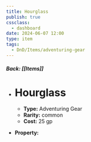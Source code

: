 ```yaml
---
title: Hourglass
publish: true
cssclass:
  - dashboard
date: 2024-06-07 12:00
type: item
tags:
  - DnD/Items/adventuring-gear
---
```


##### Back: [[Items]]

- # Hourglass

    - **Type:** Adventuring Gear
    - **Rarity:** common
    - **Cost:** 25 gp
- **Property:** 




